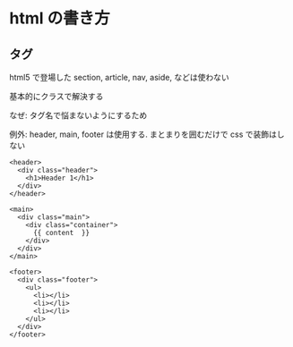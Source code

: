 # html の書き方

## タグ
html5 で登場した section, article, nav, aside, などは使わない

基本的にクラスで解決する

なぜ: タグ名で悩まないようにするため

例外: header, main, footer は使用する. まとまりを囲むだけで css で装飾はしない

```
<header>
  <div class="header">
    <h1>Header 1</h1>
  </div>
</header>

<main>
  <div class="main">
    <div class="container">
      {{ content  }}
    </div>
  </div>
</main>

<footer>
  <div class="footer">
    <ul>
      <li></li>
      <li></li>
      <li></li>
    </ul>
  </div>
</footer>
```
